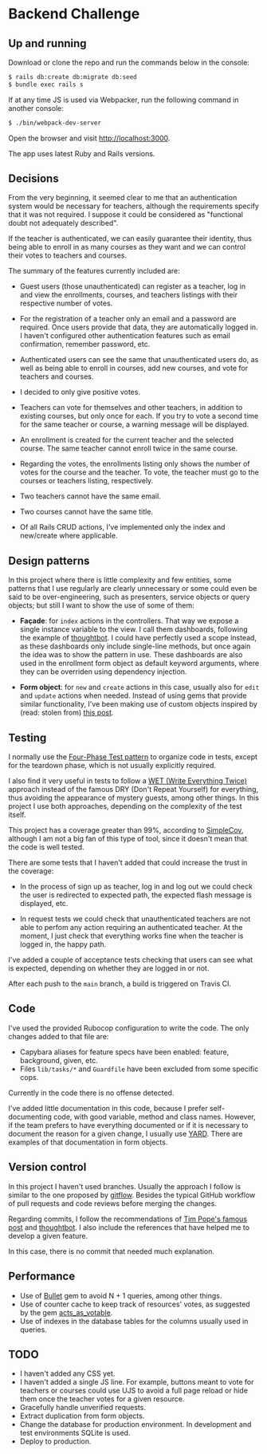 # Backend Challenge

## Up and running

Download or clone the repo and run the commands below in the console:

```bash
$ rails db:create db:migrate db:seed
$ bundle exec rails s
```

If at any time JS is used via Webpacker, run the following command in another console:

```bash
$ ./bin/webpack-dev-server
```

Open the browser and visit [http://localhost:3000](http://localhost:3000).

The app uses latest Ruby and Rails versions.

## Decisions

From the very beginning, it seemed clear to me that an authentication system would be necessary for teachers, although the requirements specify that it was not required. I suppose it could be considered as "functional doubt not adequately described".

If the teacher is authenticated, we can easily guarantee their identity, thus being able to enroll in as many courses as they want and we can control their votes to teachers and courses.

The summary of the features currently included are:

- Guest users (those unauthenticated) can register as a teacher, log in and view the enrollments, courses, and teachers listings with their respective number of votes.

- For the registration of a teacher only an email and a password are required. Once users provide that data, they are automatically logged in. I haven't configured other authentication features such as email confirmation, remember password, etc.

- Authenticated users can see the same that unauthenticated users do, as well as being able to enroll in courses, add new courses, and vote for teachers and courses.

- I decided to only give positive votes.

- Teachers can vote for themselves and other teachers, in addition to existing courses, but only once for each. If you try to vote a second time for the same teacher or course, a warning message will be displayed.

- An enrollment is created for the current teacher and the selected course. The same teacher cannot enroll twice in the same course.

- Regarding the votes, the enrollments listing only shows the number of votes for the course and the teacher. To vote, the teacher must go to the courses or teachers listing, respectively.

- Two teachers cannot have the same email.

- Two courses cannot have the same title.

- Of all Rails CRUD actions, I've implemented only the index and new/create where applicable.

## Design patterns

In this project where there is little complexity and few entities, some patterns that I use regularly are clearly unnecessary or some could even be said to be over-engineering, such as presenters, service objects or query objects; but still I want to show the use of some of them:

- **Façade**: for `index` actions in the controllers. That way we expose a single instance variable to the view. I call them dashboards, following the example of [thoughtbot](https://thoughtbot.com/blog/sandi-metz-rules-for-developers#only-instantiate-one-object-in-the-controller). I could have perfectly used a scope instead, as these dashboards only include single-line methods, but once again the idea was to show the pattern in use. These dashboards are also used in the enrollment form object as default keyword arguments, where they can be overriden using dependency injection.

- **Form object**: for `new` and `create` actions in this case, usually also for `edit` and `update` actions when needed. Instead of using gems that provide similar functionality, I've been making use of custom objects inspired by (read: stolen from) [this post](http://stratus3d.com/blog/2015/04/04/extensible-rails-4-form-object-design/).

## Testing

I normally use the [Four-Phase Test pattern](https://thoughtbot.com/blog/four-phase-test) to organize code in tests, except for the teardown phase, which is not usually explicitly required.

I also find it very useful in tests to follow a [WET (Write Everything Twice)](https://thoughtbot.com/blog/the-case-for-wet-tests) approach instead of the famous DRY (Don't Repeat Yourself) for everything, thus avoiding the appearance of mystery guests, among other things. In this project I use both approaches, depending on the complexity of the test itself.

This project has a coverage greater than 99%, according to [SimpleCov](https://github.com/simplecov-ruby/simplecov), although I am not a big fan of this type of tool, since it doesn't mean that the code is well tested.

There are some tests that I haven't added that could increase the trust in the coverage:

- In the process of sign up as teacher, log in and log out we could check the user is redirected to expected path, the expected flash message is displayed, etc.

- In request tests we could check that unauthenticated teachers are not able to perfom any action requiring an authenticated teacher. At the moment, I just check that everything works fine when the teacher is logged in, the happy path.

I've added a couple of acceptance tests checking that users can see what is expected, depending on whether they are logged in or not.

After each push to the `main` branch, a build is triggered on Travis CI.

## Code

I've used the provided Rubocop configuration to write the code. The only changes added to that file are:

- Capybara aliases for feature specs have been enabled: feature, background, given, etc.
- Files `lib/tasks/*` and `Guardfile` have been excluded from some specific cops.

Currently in the code there is no offense detected.

I've added little documentation in this code, because I prefer self-documenting code, with good variable, method and class names. However, if the team prefers to have everything documented or if it is necessary to document the reason for a given change, I usually use [YARD](https://yardoc.org/). There are examples of that documentation in form objects.

## Version control

In this project I haven't used branches. Usually the approach I follow is similar to the one proposed by [gitflow](https://nvie.com/posts/a-successful-git-branching-model/). Besides the typical GitHub workflow of pull requests and code reviews before merging the changes.

Regarding commits, I follow the recommendations of [Tim Pope's famous post](https://tbaggery.com/2008/04/19/a-note-about-git-commit-messages.html) and [thoughtbot](https://thoughtbot.com/blog/5-useful-tips-for-a-better-commit-message). I also include the references that have helped me to develop a given feature.

In this case, there is no commit that needed much explanation.

## Performance

- Use of [Bullet](https://github.com/flyerhzm/bullet) gem to avoid N + 1 queries, among other things.
- Use of counter cache to keep track of resources' votes, as suggested by the gem [acts_as_votable](https://github.com/ryanto/acts_as_votable#caching).
- Use of indexes in the database tables for the columns usually used in queries.

## TODO

- I haven't added any CSS yet.
- I haven't added a single JS line. For example, buttons meant to vote for teachers or courses could use UJS to avoid a full page reload or hide them once the teacher votes for a given resource.
- Gracefully handle unverified requests.
- Extract duplication from form objects.
- Change the database for production environment. In development and test environments SQLite is used.
- Deploy to production.
